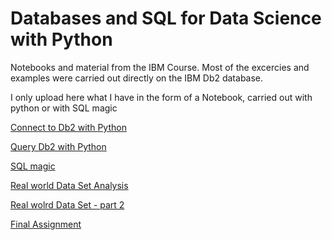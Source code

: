 # Databases and SQL for Data Science with Python

Notebooks and material from the IBM Course. Most of the excercies and examples were carried out directly on the IBM Db2 database. 

I only upload here what I have in the form of a Notebook, carried out with python or with SQL magic

[Connect to Db2 with Python](DB0201EN-Week3-1-1-Connecting-v4-py.ipynb)

[Query Db2 with Python](DB0201EN-Week3-1-2-Querying-v4-py.ipynb)

[SQL magic](DB0201EN-Week3-1-3-SQLmagic-v3-py.ipynb)

[Real world Data Set Analysis](DB0201EN-Week3-1-4-Analyzing-v5-py.ipynb)

[Real wolrd Data Set - part 2](DB0201EN-Week4-1-1-RealDataPractice-v5.ipynb)

[Final Assignment]()
